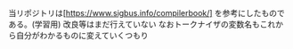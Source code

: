当リポジトリは[https://www.sigbus.info/compilerbook/]  を参考にしたものである。(学習用)
改良等はまだ行えていない
なおトークナイザの変数名もこれから自分がわかるものに変えていくつもり


